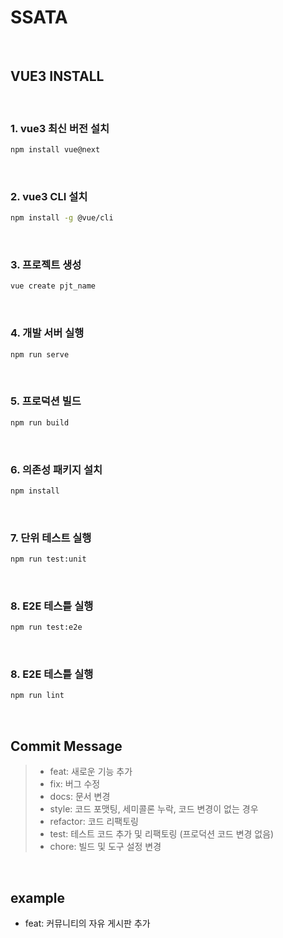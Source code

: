 # SSATA

<br>

## VUE3 INSTALL
<br>

### 1. vue3 최신 버전 설치

```bash
npm install vue@next
```

<br>

### 2. vue3 CLI 설치

```bash
npm install -g @vue/cli
```

<br>

### 3. 프로젝트 생성

```bash
vue create pjt_name
```

<br>

### 4. 개발 서버 실행

```bash
npm run serve
```

<br>

### 5. 프로덕션 빌드

```bash
npm run build
```

<br>

### 6. 의존성 패키지 설치

```bash
npm install
```

<br>

### 7. 단위 테스트 실행

```bash
npm run test:unit
```

<br>

### 8. E2E 테스틑 실행

```bash
npm run test:e2e
```

<br>

### 8. E2E 테스틑 실행

```bash
npm run lint
```

<br>

## Commit Message

> - feat: 새로운 기능 추가
> - fix: 버그 수정
> - docs: 문서 변경
> - style: 코드 포맷팅, 세미콜론 누락, 코드 변경이 없는 경우
> - refactor: 코드 리팩토링
> - test: 테스트 코드 추가 및 리팩토링 (프로덕션 코드 변경 없음)
> - chore: 빌드 및 도구 설정 변경

<br>

## example

- feat: 커뮤니티의 자유 게시판 추가